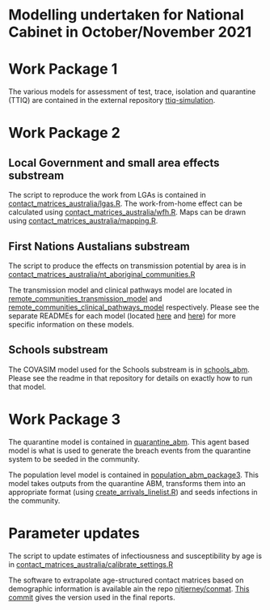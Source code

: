 # Modelling undertaken for National Cabinet in October/November 2021

# Work Package 1
The various models for assessment of test, trace, isolation and quarantine (TTIQ) are contained in the external repository [ttiq-simulation](https://github.com/njtierney/ttiq-simulation/tree/7b9897bc37c3c577d19bdf633249210e67ad742d).

# Work Package 2

## Local Government and small area effects substream
The script to reproduce the work from LGAs is contained in [contact_matrices_australia/lgas.R](https://github.com/goldingn/contact_matrices_australia/blob/237bda4a083721801b91d63a197e86f71b98feb2/lgas.R). The work-from-home effect can be calculated using [contact_matrices_australia/wfh.R](https://github.com/goldingn/contact_matrices_australia/blob/237bda4a083721801b91d63a197e86f71b98feb2/wfh.R). Maps can be drawn using [contact_matrices_australia/mapping.R](https://github.com/goldingn/contact_matrices_australia/blob/237bda4a083721801b91d63a197e86f71b98feb2/mapping.R).

## First Nations Austalians substream
The script to produce the effects on transmission potential by area is in [contact_matrices_australia/nt_aboriginal_communities.R](https://github.com/goldingn/contact_matrices_australia/blob/237bda4a083721801b91d63a197e86f71b98feb2/nt_aboriginal_communities.R)

The transmission model and clinical pathways model are located in [remote_communities_transmission_model](remote_communities_transmission_model) and [remote_communities_clinical_pathways_model](remote_communities_clinical_pathways_model) respectively. Please see the separate READMEs for each model (located [here](remote_communities_transmission_model/README_remote_communities_abm.md) and [here](remote_communities_clinical_pathways_model_model/README_remote_communities_cp.md)) for more specific information on these models.

## Schools substream
The COVASIM model used for the Schools substream is in [schools_abm](schools_abm). Please see the readme in that repository for details on exactly how to run that model.

# Work Package 3
The quarantine model is contained in [quarantine_abm](quarantine_abm). This agent based model is what is used to generate the breach events from the quarantine system to be seeded in the community.

The population level model is contained in [population_abm_package3](population_abm_package3). This model takes outputs from the quarantine ABM, transforms them into an appropriate format (using [create_arrivals_linelist.R](population_abm_package3/create_arrivals_linelist.R)) and seeds infections in the community.

# Parameter updates
The script to update estimates of infectiousness and susceptibility by age is in [contact_matrices_australia/calibrate_settings.R](https://github.com/goldingn/contact_matrices_australia/blob/237bda4a083721801b91d63a197e86f71b98feb2/calibrate_settings.R)

The software to extrapolate age-structured contact matrices based on demographic information is available ain the repo [njtierney/conmat](https://github.com/njtierney/conmat). [This commit](https://github.com/njtierney/conmat/tree/08bfcd22b39f449f330c27e7a59f7009854250de) gives the version used in the final reports.
